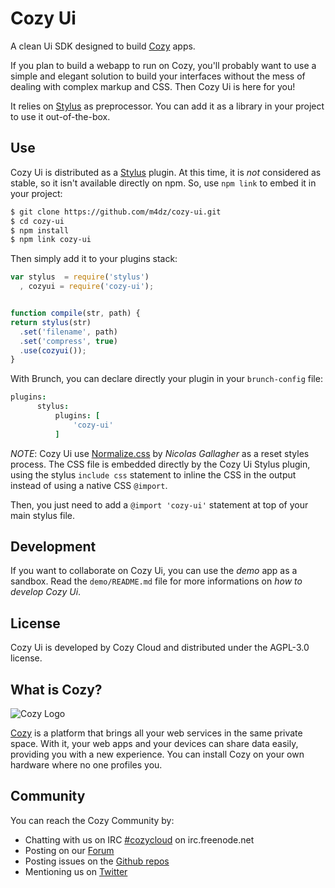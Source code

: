 Cozy Ui
=======

A clean Ui SDK designed to build [Cozy](http://cozy.io/) apps.

If you plan to build a webapp to run on Cozy, you'll probably want to use a
simple and elegant solution to build your interfaces without the mess of
dealing with complex markup and CSS. Then Cozy Ui is here for you!

It relies on [Stylus][stylus] as preprocessor. You can add it as a library in
your project to use it out-of-the-box.


## Use

Cozy Ui is distributed as a [Stylus][stylus] plugin. At this time, it is _not_
considered as stable, so it isn't available directly on npm. So, use `npm link`
to embed it in your project:

```sh
$ git clone https://github.com/m4dz/cozy-ui.git
$ cd cozy-ui
$ npm install
$ npm link cozy-ui
```

Then simply add it to your plugins stack:

```js
var stylus  = require('stylus')
  , cozyui = require('cozy-ui');


function compile(str, path) {
return stylus(str)
  .set('filename', path)
  .set('compress', true)
  .use(cozyui());
}
```

With Brunch, you can declare directly your plugin in your `brunch-config` file:

```coffee
plugins:
      stylus:
          plugins: [
              'cozy-ui'
          ]
```

_NOTE_: Cozy Ui use [Normalize.css](https://necolas.github.io/normalize.css/) by
_Nicolas Gallagher_ as a reset styles process. The CSS file is embedded directly
by the Cozy Ui Stylus plugin, using the stylus `include css` statement to
inline the CSS in the output instead of using a native CSS `@import`.

Then, you just need to add a `@import 'cozy-ui'` statement at top of your main
stylus file.


## Development

If you want to collaborate on Cozy Ui, you can use the _demo_ app as a sandbox.
Read the `demo/README.md` file for more informations on _how to develop Cozy
Ui_.


## License

Cozy Ui is developed by Cozy Cloud and distributed under the AGPL-3.0 license.


## What is Cozy?

![Cozy Logo](https://raw.github.com/mycozycloud/cozy-setup/gh-pages/assets/images/happycloud.png)

[Cozy](http://cozy.io) is a platform that brings all your web services in the
same private space. With it, your web apps and your devices can share data
easily, providing you with a new experience. You can install Cozy on your own
hardware where no one profiles you.


## Community

You can reach the Cozy Community by:

* Chatting with us on IRC [#cozycloud](http://webchat.freenode.net/?channels=%23cozycloud) on irc.freenode.net
* Posting on our [Forum](https://groups.google.com/forum/?fromgroups#!forum/cozy-cloud)
* Posting issues on the [Github repos](https://github.com/cozy/)
* Mentioning us on [Twitter](http://twitter.com/mycozycloud)



[stylus]: https://learnboost.github.io/stylus/
